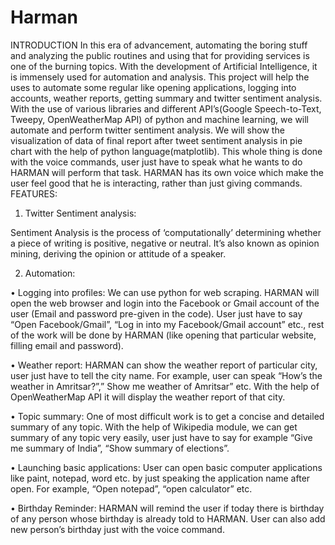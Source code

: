 # Harman
INTRODUCTION
In this era of advancement, automating the boring stuff and analyzing the public routines and using that for providing services is one of the burning topics. With the development of Artificial Intelligence, it is immensely used for automation and analysis. This project will help the uses to automate some regular like opening applications, logging into accounts, weather reports, getting summary and twitter sentiment analysis. With the use of various libraries and different API’s(Google Speech-to-Text, Tweepy, OpenWeatherMap API) of python and  machine learning, we will automate and perform twitter sentiment analysis. We will show the visualization of data of final report after tweet sentiment analysis in pie chart with the help of python language(matplotlib). This whole thing is done with the voice commands, user just have to speak what he wants to do HARMAN will perform that task. HARMAN has its own voice which make the user feel good that he is interacting, rather than just giving commands.
FEATURES:

1.	Twitter Sentiment analysis:  

Sentiment Analysis is the process of ‘computationally’ determining whether a piece of writing is positive, negative or neutral. It’s also known as opinion mining, deriving the opinion or attitude of a speaker.

2.	Automation:

•	Logging into profiles:
We can use python for web scraping. HARMAN will open the web browser and login into the Facebook or Gmail account of the user (Email and password pre-given in the code). User just have to say “Open Facebook/Gmail”, “Log in into my Facebook/Gmail account” etc., rest of the work will be done by HARMAN (like opening that particular website, filling email and password).   

•	Weather report:
HARMAN can show the weather report of particular city, user just have to tell the city name. For example, user can speak “How’s the weather in Amritsar?”,” Show me weather of Amritsar” etc. With the help of OpenWeatherMap API it will display the weather report of that city.

•	Topic summary:
One of most difficult work is to get a concise and detailed summary of any topic. With the help of Wikipedia module, we can get summary of any topic very easily, user just have to say for example “Give me summary of India”, “Show summary of elections”. 

•	Launching basic applications:
User can open basic computer applications like paint, notepad, word etc. by just speaking the application name after open. For example, “Open notepad”, “open calculator” etc.

•	Birthday Reminder:
HARMAN will remind the user if today there is birthday of any person whose birthday is already told to HARMAN. User can also add new person’s birthday just with the voice command.
